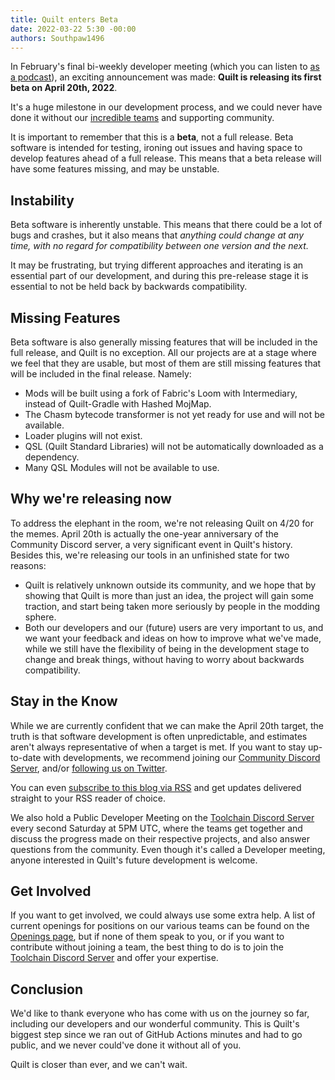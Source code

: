 ```yaml
---
title: Quilt enters Beta
date: 2022-03-22 5:30 -00:00
authors: Southpaw1496
---
```

In February's final bi-weekly developer meeting (which you can listen to [as a podcast](https://anchor.fm/quiltmc-dev-meetings)), an exciting announcement was made: **Quilt is releasing its first beta on April 20th, 2022**.

<!-- MORE -->

It's a huge milestone in our development process, and we could never have done it without our [incredible teams](https://quiltmc.org/about/teams/) and supporting community.

It is important to remember that this is a **beta**, not a full release. Beta software is intended for testing, ironing out issues and having space to develop features ahead of a full release. This means that a beta release will have some features missing, and may be unstable.

## Instability


Beta software is inherently unstable. This means that there could be a lot of bugs and crashes, but it also means that *anything could change at any time, with no regard for compatibility between one version and the next.*

It may be frustrating, but trying different approaches and iterating is an essential part of our development, and during this pre-release stage it is essential to not be held back by backwards compatibility.

## Missing Features

Beta software is also generally missing features that will be included in the full release, and Quilt is no exception. All our projects are at a stage where we feel that they are usable, but most of them are still missing features that will be included in the final release. Namely:
- Mods will be built using a fork of Fabric's Loom with Intermediary, instead of Quilt-Gradle with Hashed MojMap.
- The Chasm bytecode transformer is not yet ready for use and will not be available.
- Loader plugins will not exist.
- QSL (Quilt Standard Libraries) will not be automatically downloaded as a dependency.
- Many QSL Modules will not be available to use.

## Why we're releasing now

To address the elephant in the room, we're not releasing Quilt on 4/20 for the memes. April 20th is actually the one-year anniversary of the Community Discord server, a very significant event in Quilt's history. Besides this, we're releasing our tools in an unfinished state for two reasons: 
- Quilt is relatively unknown outside its community, and we hope that by showing that Quilt is more than just an idea, the project will gain some traction, and start being taken more seriously by people in the modding sphere.
- Both our developers and our (future) users are very important to us, and we want your feedback and ideas on how to improve what we've made, while we still have the flexibility of being in the development stage to change and break things, without having to worry about backwards compatibility.

## Stay in the Know

While we are currently confident that we can make the April 20th target, the truth is that software development is often unpredictable, and estimates aren't always representative of when a target is met. If you want to stay up-to-date with developments, we recommend joining our [Community Discord Server](https://discord.quiltmc.org), and/or [following us on Twitter](https://twitter.com/Quilt_MC).

You can even [subscribe to this blog via RSS](https://quiltmc.org/feed.xml) and get updates delivered straight to your RSS reader of choice.

We also hold a Public Developer Meeting on the [Toolchain Discord Server](https://discord.quiltmc.org/toolchain) every second Saturday at 5PM UTC, where the teams get together and discuss the progress made on their respective projects, and also answer questions from the community. Even though it's called a Developer meeting, anyone interested in Quilt's future development is welcome.

## Get Involved

If you want to get involved, we could always use some extra help. A list of current openings for positions on our various teams can be found on the [Openings page]("https://quiltmc.org/openings/"), but if none of them speak to you, or if you want to contribute without joining a team, the best thing to do is to join the [Toolchain Discord Server](https://discord.quiltmc.org/toolchain) and offer your expertise.



## Conclusion
We'd like to thank everyone who has come with us on the journey so far, including our developers and our wonderful community. This is Quilt's biggest step since we ran out of GitHub Actions minutes and had to go public, and we never could've done it without all of you. 

Quilt is closer than ever, and we can't wait.